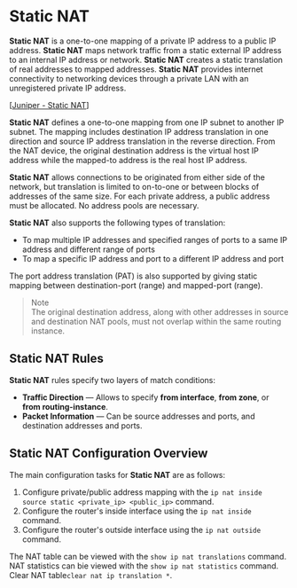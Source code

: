# Static NAT

**Static NAT** is a one-to-one mapping of a private IP address to a public IP address.
**Static NAT** maps network traffic from a static external IP address to an internal IP address or network.
**Static NAT** creates a static translation of real addresses to mapped addresses.
**Static NAT** provides internet connectivity to networking devices through a private LAN with an unregistered private IP address.

[[Juniper - Static NAT](https://www.juniper.net/documentation/us/en/software/junos/nat/topics/topic-map/security-nat-static.html)]

**Static NAT** defines a one-to-one mapping from one IP subnet to another IP subnet.
The mapping includes destination IP address translation in one direction and source IP address translation in the reverse direction.
From the NAT device, the original destination address is the virtual host IP address while the mapped-to address is the real host IP address.

**Static NAT** allows connections to be originated from either side of the network, but translation is limited to on-to-one or between blocks of addresses of the same size.
For each private address, a public address must be allocated.
No address pools are necessary.

**Static NAT** also supports the following types of translation:

- To map multiple IP addresses and specified ranges of ports to a same IP address and different range of ports
- To map a specific IP address and port to a different IP address and port

The port address translation (PAT) is also supported by giving static mapping between destination-port (range) and mapped-port (range).

> Note<br>
> The original destination address, along with other addresses in source and destination NAT pools, must not overlap within the same routing instance.

## Static NAT Rules

**Static NAT** rules specify two layers of match conditions:

- **Traffic Direction** — Allows to specify **from interface**, **from zone**, or **from routing-instance**.
- **Packet Information** — Can be source addresses and ports, and destination addresses and ports.

## Static NAT Configuration Overview

The main configuration tasks for **Static NAT** are as follows:

1. Configure private/public address mapping with the `ip nat inside source static <private_ip> <public_ip>` command.
2. Configure the router's inside interface using the `ip nat inside` command.
3. Configure the router's outside interface using the `ip nat outside` command.

The NAT table can be viewed with the `show ip nat translations` command.<br>
NAT statistics can bie viewed with the `show ip nat statistics` command.<br>
Clear NAT table`clear nat ip translation *`.
